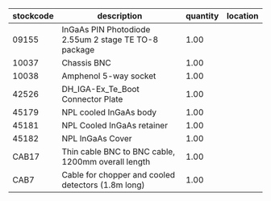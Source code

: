 |stockcode|description|quantity|location|
|---------|-----------|--------|--------|
|09155|InGaAs PIN Photodiode 2.55um 2 stage TE TO-8 package|1.00||
|10037|Chassis BNC|1.00||
|10038|Amphenol  5-way socket|1.00||
|42526|DH_IGA-Ex_Te_Boot Connector Plate|1.00||
|45179|NPL cooled InGaAs body|1.00||
|45181|NPL Cooled InGaAs retainer|1.00||
|45182|NPL InGaAs Cover|1.00||
|CAB17|Thin cable BNC to BNC cable, 1200mm overall length|1.00||
|CAB7|Cable for chopper and cooled detectors (1.8m long)|1.00||
